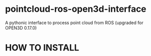 # pointcloud-ros-open3d-interface
A pythonic interface to process point cloud from ROS (upgraded for OPEN3D 0.17.0)

# HOW TO INSTALL

